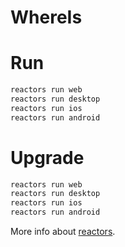 WhereIs
===

# Run

```javascript
reactors run web
reactors run desktop
reactors run ios
reactors run android
```

# Upgrade

```javascript
reactors run web
reactors run desktop
reactors run ios
reactors run android
```

More info about [reactors](https://github.com/co2-git/reactors).
